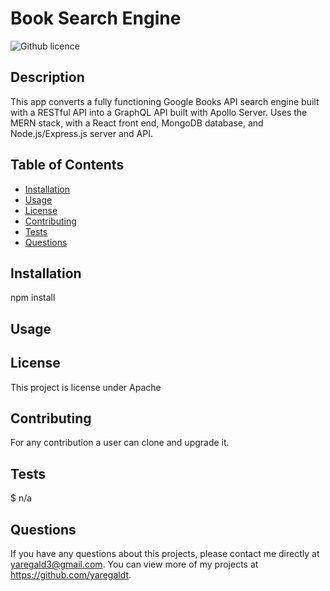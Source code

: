 # Book Search Engine

![Github licence](http://img.shields.io/badge/license-Apache-blue.svg)

## Description

This app converts a fully functioning Google Books API search engine built with a RESTful API into a GraphQL API built with Apollo Server. Uses the MERN stack, with a React front end, MongoDB database, and Node.js/Express.js server and API.

## Table of Contents

- [Installation](#installation)
- [Usage](#usage)
- [License](#license)
- [Contributing](#contributing)
- [Tests](#tests)
- [Questions](#questions)

## Installation

npm install

## Usage

## License

This project is license under Apache

## Contributing

For any contribution a user can clone and upgrade it.

## Tests

$ n/a

## Questions

If you have any questions about this projects, please contact me directly at yaregald3@gmail.com. You can view more of my projects at https://github.com/yaregaldt.

```

```
